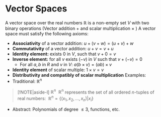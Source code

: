 # Vector Spaces
A vector space over the real numbers $\mathbb{R}$ is a non-empty set $V$ with two binary operations (Vector addition $+$ and scalar multiplication $\times$ ) 
A vector space must satisfy the following axioms:
- **Associativity** of a vector addition: $u+(v+w)=(u+v)+w$
- **Commutativity** of a vector addition: $u+v = v+u$
- **Identity element:** exists $0$ in $V$, such that $v+0=v$
- **Inverse element:** for all $v$ exists $(-v)$ in $V$ such that $v + (-v) = 0$
	- For all $a,b$ in $R$ and $v$ in $V$: $a(b\times v) = (ab)\times v$
- **Identity element** of scalar multiple: $1\times v=v$
- **Distributivity and compatibly of scalar multiplication**
Examples:
- Traditional: $\mathbb{R}^{n}$
> [!NOTE|aside-l] $\mathbb{R}^{n}$
>  $\mathbb{R}^{n}$ represents the set of all ordered $n$-tuples of real numbers:
>  $\mathbb{R}^{n} = \{(x_{1},x_{2},\dots,x_{n}) | x_{i}\}$
- Abstract: Polynomials of degree $\leq 3$, functions, etc.
